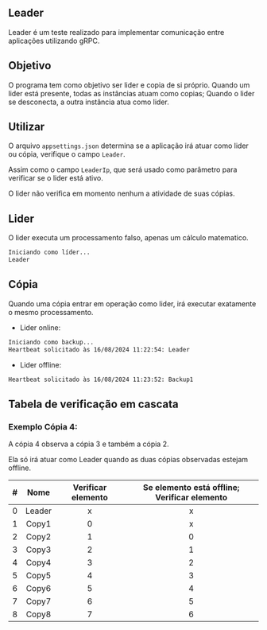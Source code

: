 ## Leader

Leader é um teste realizado para implementar comunicação entre aplicações utilizando gRPC.

## Objetivo

O programa tem como objetivo ser lider e copia de si próprio.
Quando um lider está presente, todas as instâncias atuam como copias; Quando o lider se desconecta, a outra instância atua como lider.

## Utilizar

O arquivo `appsettings.json` determina se a aplicação irá atuar como lider ou cópia, verifique o campo `Leader`.

Assim como o campo `LeaderIp`, que será usado como parâmetro para verificar se o lider está ativo.

O lider não verifica em momento nenhum a atividade de suas cópias.

## Lider

O lider executa um processamento falso, apenas um cálculo matematico.

```bash
Iniciando como líder...
Leader
```

## Cópia

Quando uma cópia entrar em operação como lider, irá executar exatamente o mesmo processamento.

* Lider online:
```bash
Iniciando como backup...
Heartbeat solicitado às 16/08/2024 11:22:54: Leader
```

* Lider offline:
```bash
Heartbeat solicitado às 16/08/2024 11:23:52: Backup1
```

## Tabela de verificação em cascata

### Exemplo Cópia 4:

A cópia 4 observa a cópia 3 e também a cópia 2.

Ela só irá atuar como Leader quando as duas cópias observadas estejam offline.

| # | Nome   | Verificar elemento | Se elemento está offline; Verificar elemento |
| - | :----: | :----------------: | :------------------------------------------: |
| 0 | Leader | x | x |
| 1 | Copy1  | 0 | x |
| 2 | Copy2  | 1 | 0 |
| 3 | Copy3  | 2 | 1 |
| 4 | Copy4  | 3 | 2 |
| 5 | Copy5  | 4 | 3 |
| 6 | Copy6  | 5 | 4 |
| 7 | Copy7  | 6 | 5 |
| 8 | Copy8  | 7 | 6 |